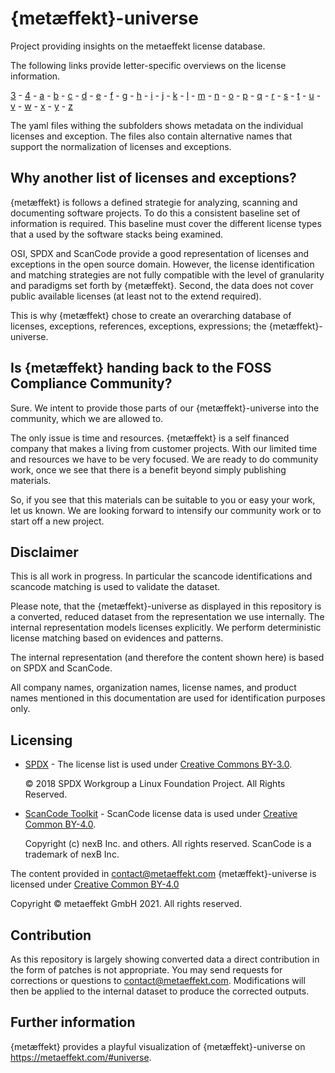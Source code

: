 # {metæffekt}-universe
Project providing insights on the metaeffekt license database.

The following links provide letter-specific overviews on the license information.

[3](src/main/resources/ae-universe/[3]/overview.md) -
[4](src/main/resources/ae-universe/[4]/overview.md) -
[a](src/main/resources/ae-universe/[a]/overview.md) -
[b](src/main/resources/ae-universe/[b]/overview.md) -
[c](src/main/resources/ae-universe/[c]/overview.md) -
[d](src/main/resources/ae-universe/[d]/overview.md) -
[e](src/main/resources/ae-universe/[e]/overview.md) -
[f](src/main/resources/ae-universe/[f]/overview.md) -
[g](src/main/resources/ae-universe/[g]/overview.md) -
[h](src/main/resources/ae-universe/[h]/overview.md) -
[i](src/main/resources/ae-universe/[i]/overview.md) -
[j](src/main/resources/ae-universe/[j]/overview.md) -
[k](src/main/resources/ae-universe/[k]/overview.md) -
[l](src/main/resources/ae-universe/[l]/overview.md) -
[m](src/main/resources/ae-universe/[m]/overview.md) -
[n](src/main/resources/ae-universe/[n]/overview.md) -
[o](src/main/resources/ae-universe/[o]/overview.md) -
[p](src/main/resources/ae-universe/[p]/overview.md) -
[q](src/main/resources/ae-universe/[q]/overview.md) -
[r](src/main/resources/ae-universe/[r]/overview.md) -
[s](src/main/resources/ae-universe/[s]/overview.md) -
[t](src/main/resources/ae-universe/[t]/overview.md) -
[u](src/main/resources/ae-universe/[u]/overview.md) -
[v](src/main/resources/ae-universe/[v]/overview.md) -
[w](src/main/resources/ae-universe/[w]/overview.md) -
[x](src/main/resources/ae-universe/[x]/overview.md) -
[y](src/main/resources/ae-universe/[y]/overview.md) -
[z](src/main/resources/ae-universe/[z]/overview.md)

The yaml files withing the subfolders shows metadata on the individual licenses and exception.
The files also contain alternative names that support the normalization of licenses and exceptions.

## Why another list of licenses and exceptions?
{metæffekt} is follows a defined strategie for analyzing, scanning and documenting software projects. To do this a 
consistent baseline set of information is required. This baseline must cover the different license types that a used
by the software stacks being examined.

OSI, SPDX and ScanCode provide a good representation of licenses and exceptions in the open source
domain. However, the license identification and matching strategies are not fully compatible with
the level of granularity and paradigms set forth by {metæffekt}. Second, the data does not cover public 
available licenses (at least not to the extend required).

This is why {metæffekt} chose to create an overarching database of licenses, exceptions, 
references, exceptions, expressions; the {metæffekt}-universe.

## Is {metæffekt} handing back to the FOSS Compliance Community?
Sure. We intent to provide those parts of our {metæffekt}-universe into the community, which we are allowed to.

The only issue is time and resources. {metæffekt} is a self financed company that makes a
living from customer projects. With our limited time and resources we have to be very focused. 
We are ready to do community work, once we see that there is a benefit beyond simply publishing 
materials.

So, if you see that this materials can be suitable to you or easy your work, let us known. We are looking forward to
intensify our community work or to start off a new project.

## Disclaimer

This is all work in progress. In particular the scancode identifications and scancode matching is used
to validate the dataset.

Please note, that the {metæffekt}-universe as displayed in this repository is a converted, reduced
dataset from the representation we use internally. The internal representation models licenses
explicitly. We perform deterministic license matching based on evidences and patterns.

The internal representation (and therefore the content shown here) is based on SPDX and ScanCode.

All company names, organization names, license names, and product names mentioned in this documentation
are used for identification purposes only.

## Licensing

- [SPDX](https://spdx.org/licenses/) - The license list is used under 
  [Creative Commons BY-3.0](http://spdx.org/licenses/CC-BY-3.0).
  
  © 2018 SPDX Workgroup a Linux Foundation Project. All Rights Reserved.

- [ScanCode Toolkit](https://github.com/nexB/scancode-toolkit) - ScanCode license data is used under 
  [Creative Common BY-4.0](https://github.com/nexB/scancode-toolkit/blob/develop/cc-by-4.0.LICENSE).

  Copyright (c) nexB Inc. and others. All rights reserved.
  ScanCode is a trademark of nexB Inc.

The content provided in contact@metaeffekt.com {metæffekt}-universe is licensed under
[Creative Common BY-4.0](LICENSE)    

Copyright © metaeffekt GmbH 2021. All rights reserved.

## Contribution
As this repository is largely showing converted data a direct contribution in the form of patches is
not appropriate. You may send requests for corrections or questions 
to [contact@metaeffekt.com](mailto:contact@metaeffekt.com). Modifications will then be applied to the 
internal dataset to produce the corrected outputs.

## Further information
{metæffekt} provides a playful visualization of {metæffekt}-universe on 
https://metaeffekt.com/#universe.